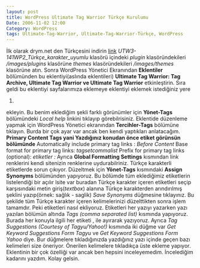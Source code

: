 ```yaml
---
layout: post
title: WordPress Ultimate Tag Warrior Türkçe Kurulumu
Date: 2006-11-02 12:00
Category: WordPress
tags: Ultimate-Tag-Warrior, Ultimate-Tag-Warrior-Türkçe, WordPress
---
```


İlk olarak drym.net den Türkçesini indirin [link][]
*UTW3-141WP2_Türkçe_karakter_uyumlu* klasörü içindeki *plugin*
klasöründekileri */images/plugins* klasörüne *themes*
klasöründekileri */images/themes* klasörüne atın.  Sonra
WordPress Yönetici Ekranından **Eklentiler** bölümünden bu
eklentiyi(aslında eklentileri) **Ultimate Tag Warrior: Tag Archive,
Ultimate Tag Warrior ve Ultimate Tag Warrior** etkinleştirin. Sıra geldi
bu eklentiyi sayfalarımıza eklemeye eklentiyi eklemek istediğiniz yere

1.

ekleyin. Bu benim eklediğim şekli farklı görünümler için **Yönet-Tags**
bölümündeki *Local help* linkini tıklayıp görebilrisiniz. Eklentide
düzenleme yapmak için WordPress Yönetici ekranından **Tercihler-Tags**
bölümüne tıklayın. Burda bir çok ayar var ancak ben kendi yaptıkları
anlatacağım. **Primary Content Tags yani Yazdığınız konudan önce etiket
görünsün bölümünde** Automatically include primary tag links : *Before
Content* Base format for primary tag links: *tagsetcommalist* Prefix for
primary tag links (optional): *etiketler :* Ayrıca **Global Formatting
Settings** kısmından link renklerini kendi sitenizin renklerine
uydurabilriniz. Türkçe karakterli etiketlerde sorun çıkıyor. Düzeltmek
için **Yönet-Tags** kısmındaki **Assign Synonyms** bölümünden yapıyoruz.
Bu bölümde tüm eklediğimiz etiketlerin listelendiği bir açılır lsite var
buradan Türkçe karakter içeren etiketleri seçip karşısındaki metin
giriş(*textbox*) alanına Türkçe karakterden arındırılmış şeklini
yazıp(örnek: sağlık - saglik) *Save Synonyms* düğmesine tıklayınız. Bu
şekilde tüm Türkçe karakter içeren kelimelerinizi düzelttikten sonra
işlem tamamdır. Peki etiketleri nasıl ekliyoruz. Etiketleri her yazıyı
yazarken yazı yazılan bölümün altında *Tags (comma separated list)*
kısmında yapıyoruz. Burada her konuyla ilgili her etiketi , ile ayırarak
yazıyoruz. Ayrıca *Tag Suggestions (Courtesy of Tagyu/Yahoo!)* kısmında
iki düğme var *Get Keyword Suggestions Form Tagyu* ve *Get Keyword
Suggestions Form Yahoo* diye. Bur düğmelere tıkladığınızda yazdığınız
yazı içinde geçen bazı kelimeleri size öneriyor. Önerilen kelimelere
tıkladıkça üste ekleme yapıyor. Eklentinin bir çok özelliği var ancak
ben hepsini inceleyemedim. İncelediğim kadarını yazdım. Kolay gelsin.


  [link]: http://www.dmry.net/wp-dosyalar/yuklenen/UTW3-141WP2_Turkce_karakter_uyumlu.rar
